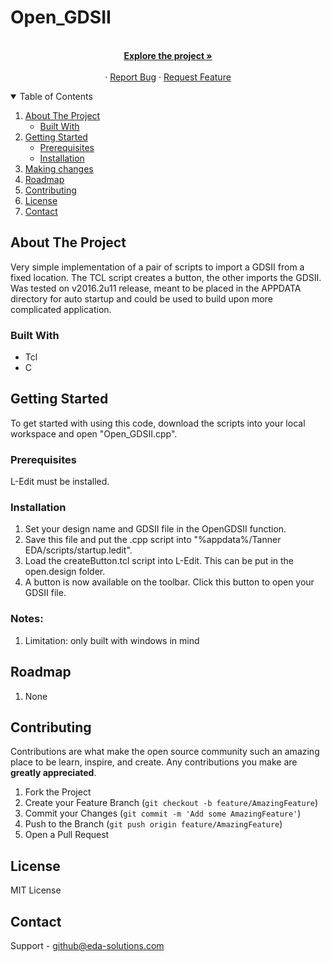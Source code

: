 <!-- PROJECT LOGO -->
# Open_GDSII
<p align="center">
  <br />
  <a href="https://github.com/EDA-Solutions-Limited/Open_GDSII"><strong>Explore the project »</strong></a>
  <br />
  <br />
  ·
  <a href="https://github.com/EDA-Solutions-Limited/launch_putty/issues">Report Bug</a>
  ·
  <a href="https://github.com/EDA-Solutions-Limited/launch_putty/issues">Request Feature</a>
</p>



<!-- TABLE OF CONTENTS -->
<details open="open">
  <summary>Table of Contents</summary>
  <ol>
    <li>
      <a href="#about-the-project">About The Project</a>
      <ul>
        <li><a href="#built-with">Built With</a></li>
      </ul>
    </li>
    <li>
      <a href="#getting-started">Getting Started</a>
      <ul>
        <li><a href="#prerequisites">Prerequisites</a></li>
        <li><a href="#installation">Installation</a></li>
      </ul>
    </li>
    <li><a href="#making-changes">Making changes</a></li>
    <li><a href="#roadmap">Roadmap</a></li>
    <li><a href="#contributing">Contributing</a></li>
    <li><a href="#license">License</a></li>
    <li><a href="#contact">Contact</a></li>
  </ol>
</details>



<!-- ABOUT THE PROJECT -->
## About The Project
Very simple implementation of a pair of scripts to import a GDSII from a fixed location. The TCL script creates a button, the other imports the GDSII. Was tested on v2016.2u11 release, meant to be placed in the APPDATA directory for auto startup and could be used to build upon more complicated application.

### Built With

* Tcl
* C


<!-- GETTING STARTED -->
## Getting Started

To get started with using this code, download the scripts into your local workspace and open "Open_GDSII.cpp". 

### Prerequisites

L-Edit must be installed.

### Installation

1. Set your design name and GDSII file in the OpenGDSII function.
2. Save this file and put the .cpp script into "%appdata%/Tanner EDA/scripts/startup.ledit".
3. Load the createButton.tcl script into L-Edit. This can be put in the open.design folder.
4. A button is now available on the toolbar. Click this button to open your GDSII file.

### Notes:
1. Limitation: only built with windows in mind

<!-- ROADMAP -->
## Roadmap
1. None

<!-- CONTRIBUTING -->
## Contributing

Contributions are what make the open source community such an amazing place to be learn, inspire, and create. Any contributions you make are **greatly appreciated**.

1. Fork the Project
2. Create your Feature Branch (`git checkout -b feature/AmazingFeature`)
3. Commit your Changes (`git commit -m 'Add some AmazingFeature'`)
4. Push to the Branch (`git push origin feature/AmazingFeature`)
5. Open a Pull Request


<!-- LICENSE -->
## License

MIT License

<!-- CONTACT -->
## Contact

Support - github@eda-solutions.com
